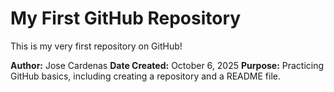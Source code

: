 # My First GitHub Repository

This is my very first repository on GitHub!

**Author:** Jose Cardenas
**Date Created:** October 6, 2025
**Purpose:** Practicing GitHub basics, including creating a repository and a README file.
